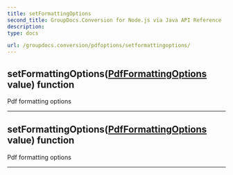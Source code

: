 ```yaml
---
title: setFormattingOptions
second_title: GroupDocs.Conversion for Node.js via Java API Reference
description: 
type: docs

url: /groupdocs.conversion/pdfoptions/setformattingoptions/
---
```


## setFormattingOptions([PdfFormattingOptions](../../pdfformattingoptions) value)  function

 Pdf formatting options
 


---


## setFormattingOptions([PdfFormattingOptions](../../pdfformattingoptions) value)  function

 Pdf formatting options
 


---


